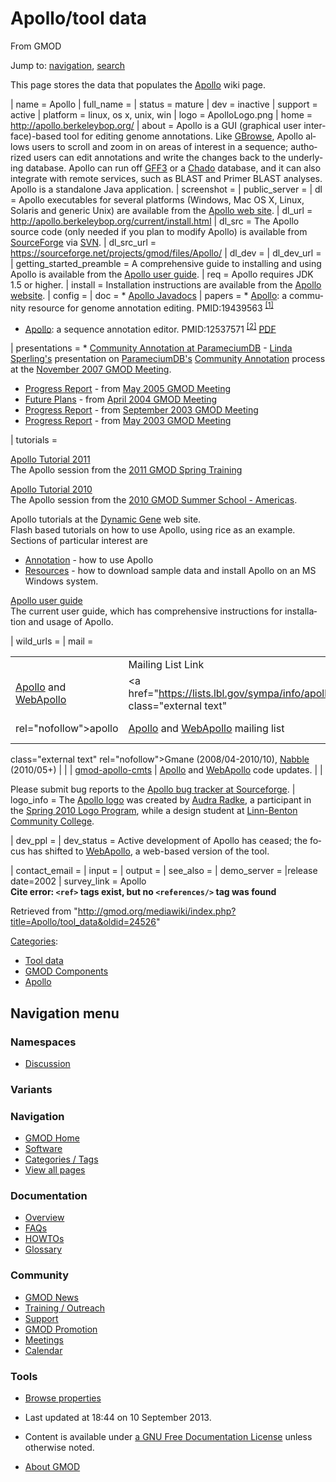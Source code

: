 <div id="mw-page-base" class="noprint">

</div>

<div id="mw-head-base" class="noprint">

</div>

<div id="content" class="mw-body" role="main">

<span id="top"></span>

<div id="mw-js-message" style="display:none;">

</div>



# <span dir="auto">Apollo/tool data</span>

<div id="bodyContent">

<div id="siteSub">

From GMOD

</div>

<div id="contentSub">

</div>

<div id="jump-to-nav" class="mw-jump">

Jump to: [navigation](#mw-navigation), [search](#p-search)

</div>

<div id="mw-content-text" class="mw-content-ltr" lang="en" dir="ltr">

  
This page stores the data that populates the
[Apollo](../Apollo.1 "Apollo") wiki page.

  
\| name = Apollo \| full_name = \| status = mature \|
dev = inactive \| support = active \| platform = linux, os x, unix, win
\| logo = ApolloLogo.png \| home =
<a href="http://apollo.berkeleybop.org/" class="external free"
rel="nofollow">http://apollo.berkeleybop.org/</a> \| about = Apollo is a
GUI (graphical user interface)-based tool for editing genome
annotations. Like [GBrowse](../GBrowse.1 "GBrowse"), Apollo allows users
to scroll and zoom in on areas of interest in a sequence; authorized
users can edit annotations and write the changes back to the underlying
database. Apollo can run off [GFF3](../GFF3 "GFF3") or a
<a href="../Chado" class="mw-redirect" title="Chado">Chado</a> database,
and it can also integrate with remote services, such as BLAST and Primer
BLAST analyses. Apollo is a standalone Java application. \| screenshot =
\| public_server = \| dl = Apollo executables for several platforms
(Windows, Mac OS X, Linux, Solaris and generic Unix) are available from
the <a href="http://apollo.berkeleybop.org/current/index.html"
class="external text" rel="nofollow">Apollo web site</a>. \| dl_url =
<a href="http://apollo.berkeleybop.org/current/install.html"
class="external free"
rel="nofollow">http://apollo.berkeleybop.org/current/install.html</a> \|
dl_src = The Apollo source code (only needed if you plan to modify
Apollo) is available from
<a href="http://gmod.svn.sourceforge.net/viewvc/gmod/apollo"
class="external text" rel="nofollow">SourceForge</a> via
<a href="../SVN" class="mw-redirect" title="SVN">SVN</a>. \| dl_src_url
= <a href="https://sourceforge.net/projects/gmod/files/Apollo/"
class="external free"
rel="nofollow">https://sourceforge.net/projects/gmod/files/Apollo/</a>
\| dl_dev = \| dl_dev_url = \| getting_started_preamble = A
comprehensive guide to installing and using Apollo is available from the
<a href="http://apollo.berkeleybop.org/current/userguide.html"
class="external text" rel="nofollow">Apollo user guide</a>. \| req =
Apollo requires JDK 1.5 or higher. \| install = Installation
instructions are available from the
<a href="http://apollo.berkeleybop.org/current/install.html"
class="external text" rel="nofollow">Apollo website</a>. \| config = \|
doc = \* <a href="http://apollo.berkeleybop.org/current/javadoc/"
class="external text" rel="nofollow">Apollo Javadocs</a> \| papers = \*
[Apollo](../Apollo.1 "Apollo"): a community resource for genome
annotation editing. <span class="Z3988"
title="ctx_ver=Z39.88-2004&amp;rft_val_fmt=info%3Aofi%2Ffmt%3Akev%3Amtx%3Ajournal&amp;rfr_id=info%3Asid%2Focoins.info%3Agenerator&amp;rft.genre=article&amp;rft_id=info%3Apmid%2F19439563">PMID:19439563</span>
<sup>[\[1\]](#cite_note-PMID:19439563-1)</sup>

- [Apollo](../Apollo.1 "Apollo"): a sequence annotation editor.
  <span class="Z3988"
  title="ctx_ver=Z39.88-2004&amp;rft_val_fmt=info%3Aofi%2Ffmt%3Akev%3Amtx%3Ajournal&amp;rfr_id=info%3Asid%2Focoins.info%3Agenerator&amp;rft.genre=article&amp;rft_id=info%3Apmid%2F12537571">PMID:12537571</span>
  <sup>[\[2\]](#cite_note-PMID:12537571-2)</sup>
  <a href="../../mediawiki/images/c/c2/Gb-2002-3-12-research0082.pdf"
  class="internal" title="Gb-2002-3-12-research0082.pdf">PDF</a>

\| presentations = \*
<a href="../../mediawiki/images/a/ac/CommunityAnnotationNov2007.pdf"
class="internal" title="CommunityAnnotationNov2007.pdf">Community
Annotation at ParameciumDB</a> - [Linda
Sperling's](../User%3ASperling "User%3ASperling") presentation on
[ParameciumDB's](../ParameciumDB "ParameciumDB") [Community
Annotation](../Category%3ACommunity_Annotation "Category%3ACommunity Annotation")
process at the [November 2007 GMOD
Meeting](../November_2007_GMOD_Meeting "November 2007 GMOD Meeting").

- <a href="../../mediawiki/images/4/4c/Apollo.ppt" class="internal"
  title="Apollo.ppt">Progress Report</a> - from [May 2005 GMOD
  Meeting](../May_2005_GMOD_Meeting "May 2005 GMOD Meeting")
- <a href="../../mediawiki/images/c/cb/Harris_040527.ppt" class="internal"
  title="Harris 040527.ppt">Future Plans</a> - from [April 2004 GMOD
  Meeting](../April_2004_GMOD_Meeting "April 2004 GMOD Meeting")
- <a href="../../mediawiki/images/e/ed/Apollo.GMOD.ppt" class="internal"
  title="Apollo.GMOD.ppt">Progress Report</a> - from [September 2003
  GMOD
  Meeting](../September_2003_GMOD_Meeting "September 2003 GMOD Meeting")
- <a href="../../mediawiki/images/a/a4/Apollo.GMOD.May2003.ppt"
  class="internal" title="Apollo.GMOD.May2003.ppt">Progress Report</a> -
  from [May 2003 GMOD
  Meeting](../May_2003_GMOD_Meeting "May 2003 GMOD Meeting")

\| tutorials =

[Apollo Tutorial 2011](../Apollo_Tutorial_2011 "Apollo Tutorial 2011")  
The Apollo session from the [2011 GMOD Spring
Training](../2011_GMOD_Spring_Training "2011 GMOD Spring Training")

[Apollo Tutorial 2010](../Apollo_Tutorial_2010 "Apollo Tutorial 2010")  
The Apollo session from the [2010 GMOD Summer School -
Americas](../2010_GMOD_Summer_School_-_Americas "2010 GMOD Summer School - Americas").

Apollo tutorials at the <a href="http://dynamicgene.dnalc.org" class="external text"
rel="nofollow">Dynamic Gene</a> web site.  
Flash based tutorials on how to use Apollo, using rice as an example.
Sections of particular interest are

- <a href="http://dynamicgene.dnalc.org/annotation/annotation.html"
  class="external text" rel="nofollow">Annotation</a> - how to use
  Apollo
- <a href="http://dynamicgene.dnalc.org/resources/resources.html"
  class="external text" rel="nofollow">Resources</a> - how to download
  sample data and install Apollo on an MS Windows system.

<!-- -->

<a href="http://apollo.berkeleybop.org/current/userguide.html"
class="external text" rel="nofollow">Apollo user guide</a>  
The current user guide, which has comprehensive instructions for
installation and usage of Apollo.

\| wild_urls = \| mail =

|  |  |  |  |
|----|----|----|----|
|  | Mailing List Link | Description | Archive(s) |
| [Apollo](../Apollo.1 "Apollo") and [WebApollo](../WebApollo.1 "WebApollo") | <a href="https://lists.lbl.gov/sympa/info/apollo" class="external text"
rel="nofollow">apollo</a> | [Apollo](../Apollo.1 "Apollo") and [WebApollo](../WebApollo.1 "WebApollo") mailing list | <a href="http://dir.gmane.org/gmane.science.biology.gmod.apollo"
class="external text" rel="nofollow">Gmane</a> (2008/04-2010/10), <a href="http://gmod.827538.n3.nabble.com/Apollo-f815553.html"
class="external text" rel="nofollow">Nabble</a> (2010/05+) |
|  | <a href="https://lists.sourceforge.net/lists/listinfo/gmod-apollo-cmts"
class="external text" rel="nofollow">gmod-apollo-cmts</a> | [Apollo](../Apollo.1 "Apollo") and [WebApollo](../WebApollo.1 "WebApollo") code updates. |  |

Please submit bug reports to the <a
href="http://sourceforge.net/tracker/?atid=462763&amp;group_id=27707&amp;func=browse"
class="external text" rel="nofollow">Apollo bug tracker at
Sourceforge</a>. \| logo_info = The [Apollo
logo](../File:ApolloLogo.png "File:ApolloLogo.png") was created by
<a href="mailto:audra.radke@gmail.com" class="external text"
rel="nofollow">Audra Radke</a>, a participant in the [Spring 2010 Logo
Program](../Spring_2010_Logo_Program "Spring 2010 Logo Program"), while
a design student at
<a href="http://www.linnbenton.edu" class="external text"
rel="nofollow">Linn-Benton Community College</a>.

\| dev_ppl = \| dev_status = Active development of Apollo has ceased;
the focus has shifted to [WebApollo](../WebApollo.1 "WebApollo"), a
web-based version of the tool.

\| contact_email = \| input = \| output = \| see_also = \| demo_server =
\|release date=2002 \| survey_link = Apollo   
**Cite error: `<ref>` tags exist, but no `<references/>` tag was found**

</div>

<div class="printfooter">

Retrieved from
"<http://gmod.org/mediawiki/index.php?title=Apollo/tool_data&oldid=24526>"

</div>

<div id="catlinks" class="catlinks">

<div id="mw-normal-catlinks" class="mw-normal-catlinks">

[Categories](../Special%3ACategories "Special%3ACategories"):

- [Tool data](../Category%3ATool_data "Category%3ATool data")
- [GMOD
  Components](../Category%3AGMOD_Components "Category%3AGMOD Components")
- [Apollo](../Category%3AApollo "Category%3AApollo")

</div>

</div>

<div class="visualClear">

</div>

</div>

</div>

<div id="mw-navigation">

## Navigation menu

<div id="mw-head">



<div id="left-navigation">

<div id="p-namespaces" class="vectorTabs" role="navigation"
aria-labelledby="p-namespaces-label">

### Namespaces


- <span id="ca-talk"><a
  href="http://gmod.org/mediawiki/index.php?title=Talk:Apollo/tool_data&amp;action=edit&amp;redlink=1"
  accesskey="t"
  title="Discussion about the content page [t]">Discussion</a></span>

</div>

<div id="p-variants" class="vectorMenu emptyPortlet" role="navigation"
aria-labelledby="p-variants-label">

### 

### Variants[](#)

<div class="menu">

</div>

</div>

</div>





</div>

</div>

</div>

<div id="mw-panel">

<div id="p-logo" role="banner">

<a href="../Main_Page"
style="background-image: url(../../images/GMOD-cogs.png);"
title="Visit the main page"></a>

</div>

<div id="p-Navigation" class="portal" role="navigation"
aria-labelledby="p-Navigation-label">

### Navigation

<div class="body">

- <span id="n-GMOD-Home">[GMOD Home](../Main_Page)</span>
- <span id="n-Software">[Software](../GMOD_Components)</span>
- <span id="n-Categories-.2F-Tags">[Categories /
  Tags](../Categories)</span>
- <span id="n-View-all-pages">[View all
  pages](../Special:AllPages)</span>

</div>

</div>

<div id="p-Documentation" class="portal" role="navigation"
aria-labelledby="p-Documentation-label">

### Documentation

<div class="body">

- <span id="n-Overview">[Overview](../Overview)</span>
- <span id="n-FAQs">[FAQs](../Category%3AFAQ)</span>
- <span id="n-HOWTOs">[HOWTOs](../Category%3AHOWTO)</span>
- <span id="n-Glossary">[Glossary](../Glossary)</span>

</div>

</div>

<div id="p-Community" class="portal" role="navigation"
aria-labelledby="p-Community-label">

### Community

<div class="body">

- <span id="n-GMOD-News">[GMOD News](../GMOD_News)</span>
- <span id="n-Training-.2F-Outreach">[Training /
  Outreach](../Training_and_Outreach)</span>
- <span id="n-Support">[Support](../Support)</span>
- <span id="n-GMOD-Promotion">[GMOD Promotion](../GMOD_Promotion)</span>
- <span id="n-Meetings">[Meetings](../Meetings)</span>
- <span id="n-Calendar">[Calendar](../Calendar)</span>

</div>

</div>

<div id="p-tb" class="portal" role="navigation"
aria-labelledby="p-tb-label">

### Tools

<div class="body">


- <span id="t-smwbrowselink"><a href="../Special%3ABrowse/Apollo-2Ftool_data" rel="smw-browse">Browse
  properties</a></span>


</div>

</div>

</div>

</div>

<div id="footer" role="contentinfo">

- <span id="footer-info-lastmod">Last updated at 18:44 on 10 September
  2013.</span>
<!-- - <span id="footer-info-viewcount">34,996 page views.</span> -->
- <span id="footer-info-copyright">Content is available under
  <a href="http://www.gnu.org/licenses/fdl-1.3.html" class="external"
  rel="nofollow">a GNU Free Documentation License</a> unless otherwise
  noted.</span>

<!-- -->

- <span id="footer-places-about">[About
  GMOD](../GMOD%3AAbout "GMOD%3AAbout")</span>

<!-- -->






</div>
